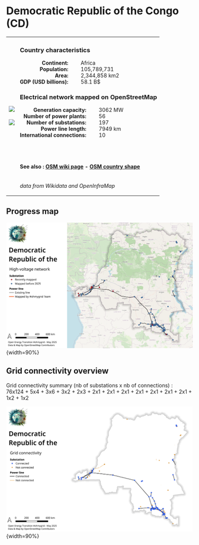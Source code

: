 # Democratic Republic of the Congo (CD)

<table width="90%">
<tr>
<td>
<img src="https://upload.wikimedia.org/wikipedia/commons/6/6f/Flag_of_the_Democratic_Republic_of_the_Congo.svg" width="250">
<br><br>
<img src="https://upload.wikimedia.org/wikipedia/commons/b/b4/COD_orthographic.svg" width="250"></td>
<td>
<h3>Country characteristics</h3>
<div style="display: inline-block;text-align:right;margin-right:30px;font-weight: bold;">
Continent:<br>Population:<br>Area:<br>GDP (USD billions):
</div>
<div style="display: inline-block;">
Africa<br>105,789,731<br>2,344,858 km2<br>58.1 B$
</div>
<h3>Electrical network mapped on OpenStreetMap</h3>
<div style="display: inline-block;text-align:right;margin-right:30px;font-weight: bold;">Generation capacity:<br>
Number of power plants:<br>
Number of substations:<br>
Power line length:<br>
International connections:<br>
</div>
<div style="display: inline-block;">3062 MW<br>
56<br>
197<br>
7949 km<br>
10<br>
</div>

<br><br><h4>See also :
<a href="https://wiki.openstreetmap.org/wiki/Power_networks/Democratic Republic of the Congo" target="_blank">OSM wiki page</a> -
<a href="https://openstreetmap.org/relation/192795" target="_blank">OSM country shape</a>
</h4>

<br><i>data from Wikidata and OpenInfraMap</i>
</td>
</tr>
</table>


## Progress map

![Map](../images/maps_countries/CD/high-voltage-network.png){width=90%}



## Grid connectivity overview

Grid connectivity summary (nb of substations x nb of connections) :<br>76x124 + 5x4 + 3x6 + 3x2 + 2x3 + 2x1 + 2x1 + 2x1 + 2x1 + 2x1 + 2x1 + 2x1 + 1x2 + 1x2

![Map](../images/maps_countries/CD/grid-connectivity.png){width=90%}

